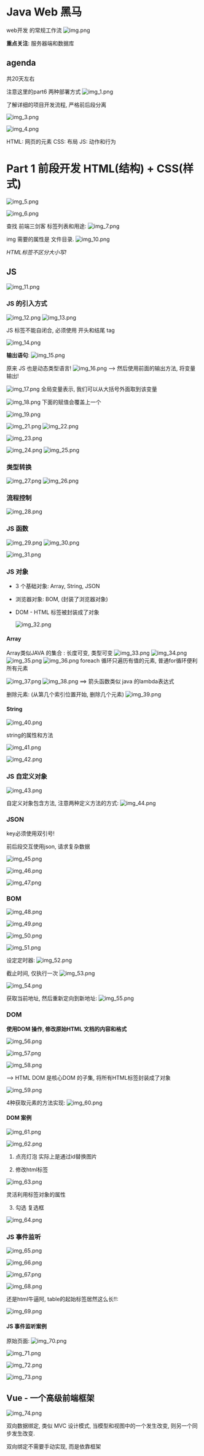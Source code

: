 # Java Web 黑马

web开发 的常规工作流
![img.png](img.png)

**重点关注**: 服务器端和数据库

## agenda
共20天左右

注意这里的part6 两种部署方式
![img_1.png](img_1.png)

了解详细的项目开发流程, 严格前后段分离

![img_3.png](img_3.png)

![img_4.png](img_4.png)

HTML: 网页的元素
CSS: 布局
JS: 动作和行为


# Part 1 前段开发 HTML(结构) + CSS(样式)
![img_5.png](img_5.png)

![img_6.png](img_6.png)


查找 前端三剑客 标签列表和用途:
![img_7.png](img_7.png)

img 需要的属性是 文件目录.
![img_10.png](img_10.png)

_HTML标签不区分大小写!_



## JS 

![img_11.png](img_11.png)

### JS 的引入方式
![img_12.png](img_12.png)
![img_13.png](img_13.png)

JS 标签不能自闭合, 必须使用 开头和结尾 tag

![img_14.png](img_14.png)

**输出语句**:
![img_15.png](img_15.png)

原来 JS  也是动态类型语言!
![img_16.png](img_16.png)
--> 然后使用前面的输出方法, 将变量输出!

![img_17.png](img_17.png)
全局变量表示, 我们可以从大括号外面取到该变量

![img_18.png](img_18.png)
下面的赋值会覆盖上一个


![img_19.png](img_19.png)

![img_21.png](img_21.png)
![img_22.png](img_22.png)


![img_23.png](img_23.png)


![img_24.png](img_24.png)
![img_25.png](img_25.png)

### 类型转换
![img_27.png](img_27.png)
![img_26.png](img_26.png)


### 流程控制
![img_28.png](img_28.png)

### JS  函数
![img_29.png](img_29.png)
![img_30.png](img_30.png)

![img_31.png](img_31.png)

### JS 对象

- 3 个基础对象: Array, String, JSON
- 浏览器对象: BOM, (封装了浏览器对象)
- DOM - HTML 标签被封装成了对象

  ![img_32.png](img_32.png)

#### Array

Array类似JAVA 的集合 : 长度可变, 类型可变
![img_33.png](img_33.png)
![img_34.png](img_34.png)
![img_35.png](img_35.png)
![img_36.png](img_36.png)
foreach 循环只遍历有值的元素, 普通for循环便利所有元素

![img_37.png](img_37.png)
![img_38.png](img_38.png)
==> 箭头函数类似 java 的lambda表达式

删除元素: (从第几个索引位置开始, 删除几个元素)
![img_39.png](img_39.png)


#### String

![img_40.png](img_40.png)

string的属性和方法

![img_41.png](img_41.png)


![img_42.png](img_42.png)


### JS 自定义对象

![img_43.png](img_43.png)

自定义对象包含方法, 注意两种定义方法的方式:
![img_44.png](img_44.png)

### JSON

key必须使用双引号!

前后段交互使用json, 请求复杂数据

![img_45.png](img_45.png)

![img_46.png](img_46.png)

![img_47.png](img_47.png)


### BOM

![img_48.png](img_48.png)

![img_49.png](img_49.png)

![img_50.png](img_50.png)

![img_51.png](img_51.png)


设定定时器:
![img_52.png](img_52.png)

截止时间, 仅执行一次
![img_53.png](img_53.png)


![img_54.png](img_54.png)

获取当前地址, 然后重新定向到新地址: 
![img_55.png](img_55.png)

### DOM
**使用DOM 操作, 修改原始HTML 文档的内容和格式**

![img_56.png](img_56.png)

![img_57.png](img_57.png)

![img_58.png](img_58.png)

--> HTML DOM 是核心DOM 的子集, 将所有HTML标签封装成了对象

![img_59.png](img_59.png)

4种获取元素的方法实现:
![img_60.png](img_60.png)


#### DOM 案例

![img_61.png](img_61.png)


![img_62.png](img_62.png)

1. 点亮灯泡
实际上是通过id替换图片

2. 修改html标签

![img_63.png](img_63.png)

灵活利用标签对象的属性

3. 勾选 复选框

![img_64.png](img_64.png)


### JS 事件监听

![img_65.png](img_65.png)

![img_66.png](img_66.png)

![img_67.png](img_67.png)

![img_68.png](img_68.png)

还是html牛逼阿, table的起始标签居然这么长!!:

![img_69.png](img_69.png)

#### JS 事件监听案例

原始页面:
![img_70.png](img_70.png)

![img_71.png](img_71.png)

![img_72.png](img_72.png)

![img_73.png](img_73.png)


## Vue - 一个高级前端框架

![img_74.png](img_74.png)

双向数据绑定, 类似 MVC 设计模式, 当模型和视图中的一个发生改变, 则另一个同步发生改变.

双向绑定不需要手动实现, 而是依靠框架













